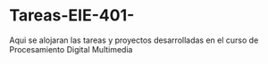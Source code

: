 # Tareas-EIE-401-
Aqui se alojaran las tareas y proyectos desarrolladas en el curso de Procesamiento Digital Multimedia
